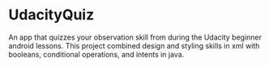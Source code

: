 # UdacityQuiz
An app that quizzes your observation skill from during the Udacity beginner android lessons.
This project combined design and styling skills in xml with booleans, conditional operations, and intents in java.
